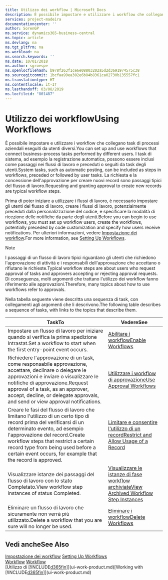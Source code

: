 ```yaml
---
title: Utilizzo dei workflow | Microsoft Docs
description: È possibile impostare e utilizzare i workflow che collegano task di processi aziendali eseguiti da utenti diversi. I task di sistema, ad esempio la registrazione automatica, possono essere inclusi come passaggi nei flussi di lavoro e preceduti o seguiti da task degli utenti. La richiesta e la concessione dell'approvazione per creare nuovi record sono passaggi tipici del workflow.
services: project-madeira
documentationcenter: ''
author: SorenGP
ms.service: dynamics365-business-central
ms.topic: article
ms.devlang: na
ms.tgt_pltfrm: na
ms.workload: na
ms.search.keywords: ''
ms.date: 10/01/2018
ms.author: sgroespe
ms.openlocfilehash: b978f263f1ce6e08803202a5d2d3691974575c38
ms.sourcegitcommit: 1bcfaa99ea302e6b84b8361ca02730b135557fc1
ms.translationtype: HT
ms.contentlocale: it-IT
ms.lasthandoff: 03/08/2019
ms.locfileid: "801487"
---
```

# <a name="using-workflows"></a><span data-ttu-id="36d6f-105">Utilizzo dei workflow</span><span class="sxs-lookup"><span data-stu-id="36d6f-105">Using Workflows</span></span>
<span data-ttu-id="36d6f-106">È possibile impostare e utilizzare i workflow che collegano task di processi aziendali eseguiti da utenti diversi.</span><span class="sxs-lookup"><span data-stu-id="36d6f-106">You can set up and use workflows that connect business-process tasks performed by different users.</span></span> <span data-ttu-id="36d6f-107">I task di sistema, ad esempio la registrazione automatica, possono essere inclusi come passaggi nei flussi di lavoro e preceduti o seguiti da task degli utenti.</span><span class="sxs-lookup"><span data-stu-id="36d6f-107">System tasks, such as automatic posting, can be included as steps in workflows, preceded or followed by user tasks.</span></span> <span data-ttu-id="36d6f-108">La richiesta e la concessione dell'approvazione per creare nuovi record sono passaggi tipici del flusso di lavoro.</span><span class="sxs-lookup"><span data-stu-id="36d6f-108">Requesting and granting approval to create new records are typical workflow steps.</span></span>  

 <span data-ttu-id="36d6f-109">Prima di poter iniziare a utilizzare i flussi di lavoro, è necessario impostare gli utenti del flusso di lavoro, creare i flussi di lavoro, potenzialmente preceduti dalla personalizzazione del codice, e specificare la modalità di ricezione delle notifiche da parte degli utenti.</span><span class="sxs-lookup"><span data-stu-id="36d6f-109">Before you can begin to use workflows, you must set up workflow users, create the workflows, potentially preceded by code customization and specify how users receive notifications.</span></span> <span data-ttu-id="36d6f-110">Per ulteriori informazioni, vedere [Impostazione dei workflow](across-set-up-workflows.md).</span><span class="sxs-lookup"><span data-stu-id="36d6f-110">For more information, see [Setting Up Workflows](across-set-up-workflows.md).</span></span>  

> [!NOTE]  
>  <span data-ttu-id="36d6f-111">I passaggi di un flusso di lavoro tipici riguardano gli utenti che richiedono l'approvazione di attività e i responsabili dell'approvazione che accettano o rifiutano le richieste.</span><span class="sxs-lookup"><span data-stu-id="36d6f-111">Typical workflow steps are about users who request approval of tasks and approvers accepting or rejecting approval requests.</span></span> <span data-ttu-id="36d6f-112">Di conseguenza, molti argomenti che trattano l'utilizzo dei workflow fanno riferimento alle approvazioni.</span><span class="sxs-lookup"><span data-stu-id="36d6f-112">Therefore, many topics about how to use workflows refer to approvals.</span></span>  

 <span data-ttu-id="36d6f-113">Nella tabella seguente viene descritta una sequenza di task, con collegamenti agli argomenti che li descrivono.</span><span class="sxs-lookup"><span data-stu-id="36d6f-113">The following table describes a sequence of tasks, with links to the topics that describe them.</span></span>  

|<span data-ttu-id="36d6f-114">**Task**</span><span class="sxs-lookup"><span data-stu-id="36d6f-114">**To**</span></span>|<span data-ttu-id="36d6f-115">**Vedere**</span><span class="sxs-lookup"><span data-stu-id="36d6f-115">**See**</span></span>|  
|------------|-------------|  
|<span data-ttu-id="36d6f-116">Impostare un flusso di lavoro per iniziare quando si verifica la prima spedizione Intrastat.</span><span class="sxs-lookup"><span data-stu-id="36d6f-116">Set a workflow to start when the first entry-point event occurs.</span></span>|[<span data-ttu-id="36d6f-117">Abilitare i workflow</span><span class="sxs-lookup"><span data-stu-id="36d6f-117">Enable Workflows</span></span>](across-how-to-enable-workflows.md)|  
|<span data-ttu-id="36d6f-118">Richiedere l'approvazione di un task, come responsabile approvazione, accettare, declinare o delegare le approvazioni e inviare o visualizzare le notifiche di approvazione.</span><span class="sxs-lookup"><span data-stu-id="36d6f-118">Request approval of a task, as an approver, accept, decline, or delegate approvals, and send or view approval notifications.</span></span>|[<span data-ttu-id="36d6f-119">Utilizzare i workflow di approvazione</span><span class="sxs-lookup"><span data-stu-id="36d6f-119">Use Approval Workflows</span></span>](across-how-use-approval-workflows.md)|  
|<span data-ttu-id="36d6f-120">Creare le fasi del flusso di lavoro che limitano l'utilizzo di un certo tipo di record prima del verificarsi di un determinato evento, ad esempio l'approvazione del record.</span><span class="sxs-lookup"><span data-stu-id="36d6f-120">Create workflow steps that restrict a certain record type from being used before a certain event occurs, for example that the record is approved.</span></span>|[<span data-ttu-id="36d6f-121">Limitare e consentire l'utilizzo di un record</span><span class="sxs-lookup"><span data-stu-id="36d6f-121">Restrict and Allow Usage of a Record</span></span>](across-how-to-restrict-and-allow-usage-of-a-record.md)|  
|<span data-ttu-id="36d6f-122">Visualizzare istanze dei passaggi del flusso di lavoro con lo stato Completato.</span><span class="sxs-lookup"><span data-stu-id="36d6f-122">View workflow step instances of status Completed.</span></span>|[<span data-ttu-id="36d6f-123">Visualizzare le istanze di fase workflow archiviate</span><span class="sxs-lookup"><span data-stu-id="36d6f-123">View Archived Workflow Step Instances</span></span>](across-how-to-view-archived-workflow-step-instances.md)|  
|<span data-ttu-id="36d6f-124">Eliminare un flusso di lavoro che sicuramente non verrà più utilizzato.</span><span class="sxs-lookup"><span data-stu-id="36d6f-124">Delete a workflow that you are sure will no longer be used.</span></span>|[<span data-ttu-id="36d6f-125">Eliminare i workflow</span><span class="sxs-lookup"><span data-stu-id="36d6f-125">Delete Workflows</span></span>](across-how-to-delete-workflows.md)|  

## <a name="see-also"></a><span data-ttu-id="36d6f-126">Vedi anche</span><span class="sxs-lookup"><span data-stu-id="36d6f-126">See Also</span></span>  
<span data-ttu-id="36d6f-127">[Impostazione dei workflow](across-set-up-workflows.md) </span><span class="sxs-lookup"><span data-stu-id="36d6f-127">[Setting Up Workflows](across-set-up-workflows.md) </span></span>  
<span data-ttu-id="36d6f-128">[Workflow](across-workflow.md) </span><span class="sxs-lookup"><span data-stu-id="36d6f-128">[Workflow](across-workflow.md) </span></span>  
<span data-ttu-id="36d6f-129">[Utilizzo di [!INCLUDE[d365fin](includes/d365fin_md.md)]](ui-work-product.md)</span><span class="sxs-lookup"><span data-stu-id="36d6f-129">[Working with [!INCLUDE[d365fin](includes/d365fin_md.md)]](ui-work-product.md)</span></span>
